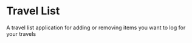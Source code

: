 # Travel List

A travel list application for adding or removing items you want to log for your travels
